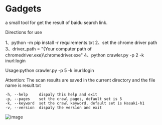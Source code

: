 # Gadgets
a small tool for get the result of baidu search link.


Directions for use

1、python -m pip install -r requirements.txt
2、set the chrome driver path
3、driver_path = "{Your computer path of chromedriver.exe}\\chromedriver.exe"
4、python crawler.py -p 2 -k inurl:login


Usage:python crawler.py -p 5 -k inurl:login

Attention:
The scan results are saved in the current directory and the file name is result.txt

    -h, --help     dispaly this help and exit
    -p, --pages    set the crawl pages, default set is 5
    -k, --keyword  set the crawl keyword, default set is Hasaki-h1
    -v, --version  dispaly the version and exit
![image](https://github.com/SevenC-base/Gadgets/blob/master/CrawlerForBaiduSearch/eg.png)
